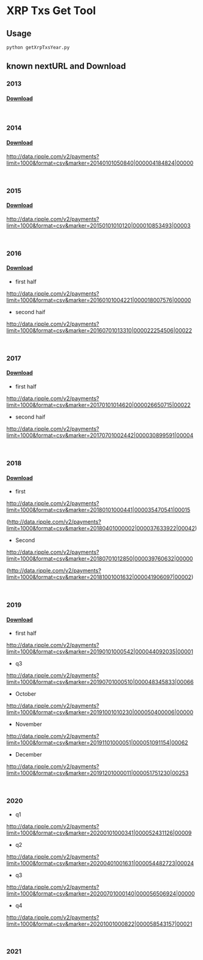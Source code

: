 # XRP Txs Get Tool

## Usage

`python getXrpTxsYear.py`

## known nextURL and Download

### 2013

#### [Download](https://1drv.ms/u/s!AiUK9HE-FYDZhoccHgJgrByu_nbPiA?e=ucpnFG "result2013")

<br>

### 2014 

#### [Download](https://1drv.ms/u/s!AiUK9HE-FYDZhocdaIhmKab0Pd8Vdw?e=Rsvas4 "result2014")

http://data.ripple.com/v2/payments?limit=1000&format=csv&marker=20140101050840|000004184824|00000

<br>

### 2015

#### [Download](https://1drv.ms/u/s!AiUK9HE-FYDZhocf5sfXKkU-F5Ryng?e=Iwx4UD "result2015")

http://data.ripple.com/v2/payments?limit=1000&format=csv&marker=20150101010120|000010853493|00003

<br>

### 2016

#### [Download](https://1drv.ms/u/s!AiUK9HE-FYDZhocgbxZZGQKmCWHqDA?e=jud1vr "result2016")

- first half

http://data.ripple.com/v2/payments?limit=1000&format=csv&marker=20160101004221|000018007576|00000

- second haif

http://data.ripple.com/v2/payments?limit=1000&format=csv&marker=20160701013310|000022254506|00022

<br>

### 2017

#### [Download](https://1drv.ms/u/s!AiUK9HE-FYDZhochDGDC1QGUi7btDQ?e=E4jEQl "result2017first")

- first half

http://data.ripple.com/v2/payments?limit=1000&format=csv&marker=20170101014620|000026650715|00022

- second haif

http://data.ripple.com/v2/payments?limit=1000&format=csv&marker=20170701002442|000030899591|00004

<br>

### 2018

#### [Download](https://1drv.ms/u/s!AiUK9HE-FYDZhocildv6SiAJ5UebOA?e=aBHpbp "result2018first")

- first

http://data.ripple.com/v2/payments?limit=1000&format=csv&marker=20180101000441|000035470541|00015

(http://data.ripple.com/v2/payments?limit=1000&format=csv&marker=20180401000002|000037633922|00042)

- Second

http://data.ripple.com/v2/payments?limit=1000&format=csv&marker=20180701012850|000039760632|00000

(http://data.ripple.com/v2/payments?limit=1000&format=csv&marker=20181001001632|000041906097|00002)

<br>

### 2019

#### [Download](https://1drv.ms/u/s!AiUK9HE-FYDZhoY8g3LqA7gKT0LLyQ?e=7hrHgm "result2019")

- first half

http://data.ripple.com/v2/payments?limit=1000&format=csv&marker=20190101000542|000044092035|00001

- q3

http://data.ripple.com/v2/payments?limit=1000&format=csv&marker=20190701000510|000048345833|00066

- October

http://data.ripple.com/v2/payments?limit=1000&format=csv&marker=20191001010230|000050400006|00000

- November

http://data.ripple.com/v2/payments?limit=1000&format=csv&marker=20191101000051|000051091154|00062

- December

http://data.ripple.com/v2/payments?limit=1000&format=csv&marker=20191201000011|000051751230|00253

<br>

### 2020

- q1

http://data.ripple.com/v2/payments?limit=1000&format=csv&marker=20200101000341|000052431126|00009

- q2

http://data.ripple.com/v2/payments?limit=1000&format=csv&marker=20200401001631|000054482723|00024

- q3

http://data.ripple.com/v2/payments?limit=1000&format=csv&marker=20200701000140|000056506924|00000

- q4

http://data.ripple.com/v2/payments?limit=1000&format=csv&marker=20201001000822|000058543157|00021

<br>

### 2021

